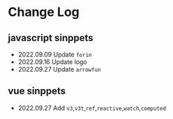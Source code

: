 # Change Log

## javascript sinppets
- 2022.09.09 Update `forin`
- 2022.09.16 Update logo
- 2022.09.27 Update  `arrowfun`

## vue sinppets
- 2022.09.27 Add `v3`,`v3t`,`ref`,`reactive`,`watch`,`computed`

